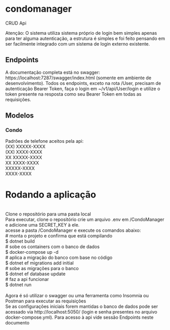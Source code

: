 # condomanager
CRUD Api

Atenção: O sistema utiliza sistema próprio de login bem simples apenas para ter alguma autenticação, a estrutura é simples e foi feito pensando em ser facilmente integrado com um sistema de login externo existente.

## Endpoints
A documentação completa está no swagger: https://localhost:7287/swagger/index.html (somente em ambiente de desenvolvimento).
Todos os endpoints, exceto na rota /User, precisam de autenticação Bearer Token, faça o login em ~/v1/api/User/login e utilize o token presente na resposta como seu Bearer Token em todas as requisições.
## Modelos
### Condo
Padrões de telefone aceitos pela api:
<br>(XX) XXXXX-XXXX
<br>(XX) XXXX-XXXX
<br>XX XXXXX-XXXX
<br>XX XXXX-XXXX
<br>XXXXX-XXXX
<br>XXXX-XXXX

# Rodando a aplicação
<br>Clone o repositório para uma pasta local
<br>Para executar, clone o repositório crie um arquivo .env em /CondoManager e adicione uma SECRET_KEY à ele.
<br>acesse a pasta /CondoManager e execute os comandos abaixo:
<br># monta o projeto e confirma que está compilando
<br>$ dotnet build
<br> # sobe os containers com o banco de dados
<br>$ docker-compose up -d
<br> # aplica a migração do banco com base no código
<br>$ dotnet ef migrations add initial
<br> # sobe as migrações para o banco
<br>$ dotnet ef database update
<br> # faz a api funcionar
<br>$ dotnet run
<br>
<br>Agora é só utilizar o swagger ou uma ferramenta como Insomnia ou Postman para executar as requisições
<br>Se as configurações iniciais forem mantidas o banco de dados pode ser acessado via http://localhost:5050/ (login e senha presentes no arquivo docker-compose.yml). Para acesso à api vide sessão Endpoints neste documento